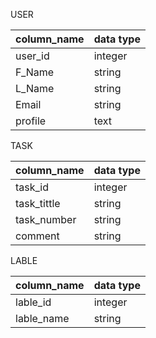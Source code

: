 USER

column_name | data type
------------|----------
user_id     |integer
F_Name      |string
L_Name      |string
Email       |string
profile     |text

TASK

column_name | data type
------------|----------
task_id     |integer
task_tittle |string
task_number |string
comment     |string

LABLE

column_name | data type
------------|----------
lable_id    |integer
lable_name  |string


